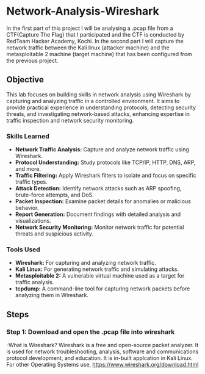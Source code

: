 # Network-Analysis-Wireshark

In the first part of this project I will be analysing a .pcap file from a CTF(Capture The Flag) that I participated and the CTF is conducted by RedTeam Hacker Academy, Kochi. In the second part I will capture the network traffic between the Kali linux (attacker machine) and the metasploitable 2 machine (target machine) that has been configured from the previous project.


## Objective

This lab focuses on building skills in network analysis using Wireshark by capturing and analyzing traffic in a controlled environment. It aims to provide practical experience in understanding protocols, detecting security threats, and investigating network-based attacks, enhancing expertise in traffic inspection and network security monitoring.

### Skills Learned

- **Network Traffic Analysis:** Capture and analyze network traffic using Wireshark.
- **Protocol Understanding:** Study protocols like TCP/IP, HTTP, DNS, ARP, and more.
- **Traffic Filtering:** Apply Wireshark filters to isolate and focus on specific traffic types.
- **Attack Detection:** Identify network attacks such as ARP spoofing, brute-force attempts, and DoS.
- **Packet Inspection:** Examine packet details for anomalies or malicious behavior.
- **Report Generation:** Document findings with detailed analysis and visualizations.
- **Network Security Monitoring:** Monitor network traffic for potential threats and suspicious activity.

### Tools Used

- **Wireshark:** For capturing and analyzing network traffic.
- **Kali Linux:** For generating network traffic and simulating attacks.
- **Metasploitable 2:** A vulnerable virtual machine used as a target for traffic analysis.
- **tcpdump:** A command-line tool for capturing network packets before analyzing them in Wireshark.

## Steps
### Step 1: Download and open the .pcap file into wireshark
-What is Wireshark? 
  Wireshark is a free and open-source packet analyzer. It is used for network troubleshooting, analysis, software and communications protocol development, and education. It is in-built applcation in Kali Linux.
  For other Operating Systems use, https://www.wireshark.org/download.html
